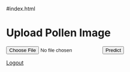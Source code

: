 #index.html

<!DOCTYPE html>
<html>
<head>
    <title>Pollen Classification</title>
</head>
<body>
    <h1>Upload Pollen Image</h1>
    <form method="post" action="/predict" enctype="multipart/form-data">
        <input type="file" name="file" accept="image/*">
        <input type="submit" value="Predict">
    </form>
    <a href="/logout">Logout</a>
</body>
</html>
